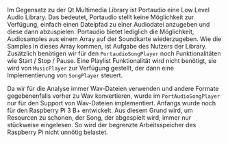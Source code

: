 Im Gegensatz zu der Qt Multimedia Library ist Portaudio eine Low Level Audio Library. Das bedeutet, Portaudio stellt keine Möglichkeit zur Verfügung, einfach einen Dateipfad zu einer Audiodatei anzugeben und diese dann abzuspielen. Portaudio bietet lediglich die Möglichkeit, Audiosamples aus einem Array auf der Soundkarte wiederzugeben. Wie die Samples in dieses Array kommen, ist Aufgabe des Nutzers der Library. Zusätzlich benötigen wir für den `PortaudioSongPlayer` noch Funktionalitäten wie Start / Stop / Pause. Eine Playlist Funktionalität wird nicht benötigt, sie wird von `MusicPlayer` zur Verfügung gestellt, der dann eine Implementierung von `SongPlayer` steuert.

Da wir für die Analyse immer Wav-Dateien verwenden und andere Formate gegebenenfalls vorher zu Wav konvertieren, wurde im `PortAudioSongPlayer` nur für den Support von Wav-Dateien implementiert.
Anfangs wurde noch für den Raspberry Pi 3 B+ entwickelt. Aus diesem Grund wird, um Resourcen zu schonen, der Song, der abgespielt wird, immer nur stückweise eingelesen. So wird der begrenzte Arbeitsspeicher des Raspberry Pi nicht unnötig belastet. 